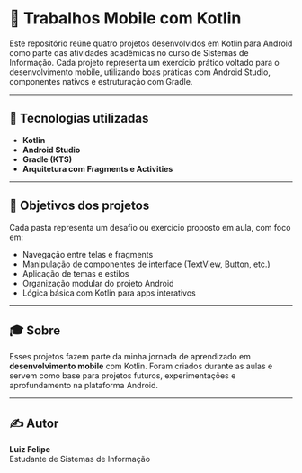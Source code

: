 # 📱 Trabalhos Mobile com Kotlin

Este repositório reúne quatro projetos desenvolvidos em Kotlin para Android como parte das atividades acadêmicas no curso de Sistemas de Informação. Cada projeto representa um exercício prático voltado para o desenvolvimento mobile, utilizando boas práticas com Android Studio, componentes nativos e estruturação com Gradle.

---

## 🚀 Tecnologias utilizadas

- **Kotlin**
- **Android Studio**
- **Gradle (KTS)**
- **Arquitetura com Fragments e Activities**

---

## 📌 Objetivos dos projetos

Cada pasta representa um desafio ou exercício proposto em aula, com foco em:

- Navegação entre telas e fragments
- Manipulação de componentes de interface (TextView, Button, etc.)
- Aplicação de temas e estilos
- Organização modular do projeto Android
- Lógica básica com Kotlin para apps interativos

---

## 🎓 Sobre

Esses projetos fazem parte da minha jornada de aprendizado em **desenvolvimento mobile** com Kotlin. Foram criados durante as aulas e servem como base para projetos futuros, experimentações e aprofundamento na plataforma Android.

---

## ✍️ Autor

**Luiz Felipe**  
Estudante de Sistemas de Informação  


